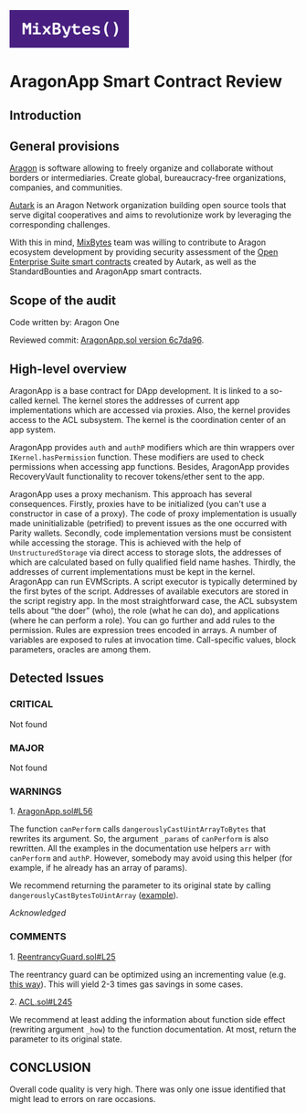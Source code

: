 ![](MixBytes.png)

# AragonApp Smart Contract Review

## Introduction

## General provisions

[Aragon](https://aragon.org) is software allowing to freely organize and collaborate without borders or intermediaries. Create global, bureaucracy-free organizations, companies, and communities.

[Autark](https://www.autark.xyz) is an Aragon Network organization building open source tools that serve digital cooperatives and aims to revolutionize work by leveraging the corresponding challenges.

With this in mind, [MixBytes](https://mixbytes.io/) team was willing to contribute to Aragon ecosystem development by providing security assessment of the [Open Enterprise Suite smart contracts](https://github.com/AutarkLabs/open-enterprise/tree/1508acf91ebfd31472cd3cb527ea3e8fa1330757/apps) created by Autark, as well as the StandardBounties and AragonApp smart contracts.

## Scope of the audit

Code written by: Aragon One

Reviewed commit: [AragonApp.sol version 6c7da96](https://github.com/aragon/aragonOS/blob/6c7da962bd33fb8cab17bf9818f8b73450eaf350/contracts/apps/AragonApp.sol).


## High-level overview

AragonApp is a base contract for DApp development. It is linked to a so-called kernel. The kernel stores the addresses of current app implementations which are accessed via proxies. Also, the kernel provides access to the ACL subsystem. The kernel is the coordination center of an app system.

AragonApp provides `auth` and `authP` modifiers which are thin wrappers over `IKernel.hasPermission` function. These modifiers are used to check permissions when accessing app functions.
Besides, AragonApp provides RecoveryVault functionality to recover tokens/ether sent to the app.

AragonApp uses a proxy mechanism. This approach has several consequences. 
Firstly, proxies have to be initialized (you can't use a constructor in case of a proxy). The code of proxy implementation is usually made uninitializable (petrified) to prevent issues as the one occurred with Parity wallets. 
Secondly, code implementation versions must be consistent while accessing the storage. This is achieved with the help of `UnstructuredStorage` via direct access to storage slots, the addresses of which are calculated based on fully qualified field name hashes. 
Thirdly, the addresses of current implementations must be kept in the kernel.
AragonApp can run EVMScripts. A script executor is typically determined by the first bytes of the script. Addresses of available executors are stored in the script registry app.
In the most straightforward case, the ACL subsystem tells about “the doer” (who), the role (what he can do), and applications (where he can perform a role). You can go further and add rules to the permission. Rules are expression trees encoded in arrays. A number of variables are exposed to rules at invocation time. Сall-specific values, block parameters, oracles are among them.


## Detected Issues

### CRITICAL
 
Not found

 
### MAJOR

Not found

 
### WARNINGS

1\. [AragonApp.sol#L56](https://github.com/aragon/aragonOS/blob/6c7da962bd33fb8cab17bf9818f8b73450eaf350/contracts/apps/AragonApp.sol#L56)

The function `canPerform` calls `dangerouslyCastUintArrayToBytes` that rewrites its argument. So, the argument `_params` of `canPerform` is also rewritten. All the examples in the documentation use helpers `arr` with `canPerform` and `authP`. However, somebody may avoid using this helper (for example, if he already has an array of params).

We recommend returning the parameter to its original state by calling `dangerouslyCastBytesToUintArray` ([example](https://gist.github.com/quantum13/968399047d768dde554d7ae1379e6452)).

*Acknowledged*


### COMMENTS

1\. [ReentrancyGuard.sol#L25](https://github.com/aragon/aragonOS/blob/6c7da962bd33fb8cab17bf9818f8b73450eaf350/contracts/common/ReentrancyGuard.sol#L25) 

The reentrancy guard can be optimized using an incrementing value (e.g. [this way](https://github.com/OpenZeppelin/openzeppelin-solidity/blob/master/contracts/utils/ReentrancyGuard.sol)). This will yield 2-3 times gas savings in some cases.

2\. [ACL.sol#L245](https://github.com/aragon/aragonOS/blob/6c7da962bd33fb8cab17bf9818f8b73450eaf350/contracts/acl/ACL.sol#L245)

We recommend at least adding the information about function side effect (rewriting argument `_how`) to the function documentation. At most, return the parameter to its original state.

## CONCLUSION

Overall code quality is very high. There was only one issue identified that might lead to errors on rare occasions.
